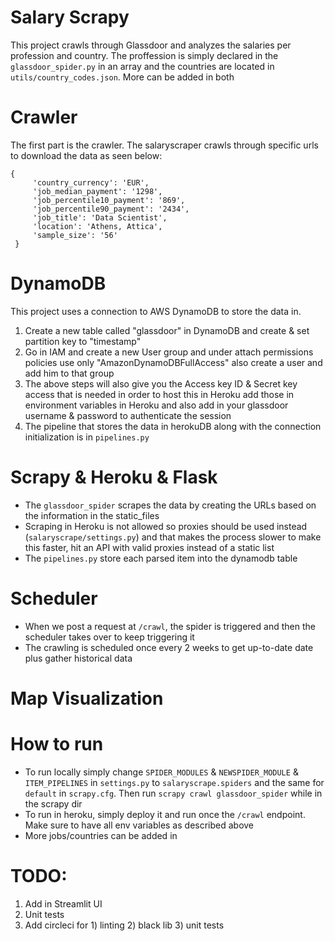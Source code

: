 # Salary Scrapy 
This project crawls through Glassdoor and analyzes the salaries per profession and country.
The proffession is simply declared in the ```glassdoor_spider.py``` in an array and the countries 
are located in ```utils/country_codes.json```. More can be added in both

# Crawler
The first part is the crawler. The salaryscraper crawls through specific urls to download the data as seen below:

``` 
{
     'country_currency': 'EUR',
     'job_median_payment': '1298',
     'job_percentile10_payment': '869',
     'job_percentile90_payment': '2434',
     'job_title': 'Data Scientist',
     'location': 'Athens, Attica',
     'sample_size': '56'
 }
 ```

# DynamoDB
This project uses a connection to AWS DynamoDB to store the data in.
   1. Create a new table called "glassdoor" in DynamoDB and create & set partition key to "timestamp"
   2. Go in IAM and create a new User group and under attach permissions policies use only "AmazonDynamoDBFullAccess" 
   also create a user and add him to that group
   3. The above steps will also give you the Access key ID & Secret key access that is needed in order to host this in Heroku
   add those in environment variables in Heroku and also add in your glassdoor username & password to authenticate the session
   4. The pipeline that stores the data in herokuDB along with the connection initialization is in `pipelines.py`

# Scrapy & Heroku & Flask 
   - The ```glassdoor_spider``` scrapes the data by creating the URLs based on the information in the static_files
   - Scraping in Heroku is not allowed so proxies should be used instead (`salaryscrape/settings.py`) and that makes the process slower
   to make this faster, hit an API with valid proxies instead of a static list
   - The ```pipelines.py``` store each parsed item into the dynamodb table

# Scheduler
   - When we post a request at ```/crawl```, the spider is triggered and then the scheduler takes over to keep triggering it 
   - The crawling is scheduled once every 2 weeks to get up-to-date date plus gather historical data

# Map Visualization


# How to run
 - To run locally simply change ```SPIDER_MODULES``` & ```NEWSPIDER_MODULE``` & ```ITEM_PIPELINES``` in ```settings.py``` to ```salaryscrape.spiders```
 and the same for ```default``` in ```scrapy.cfg```. Then run ```scrapy crawl glassdoor_spider``` while in the scrapy dir
 - To run in heroku, simply deploy it and run once the `````/crawl````` endpoint. Make sure to have all env variables as described above
 - More jobs/countries can be added in 

# TODO: 
1. Add in Streamlit UI
2. Unit tests 
3. Add circleci for 1) linting 2) black lib 3) unit tests